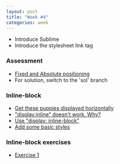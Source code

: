 ```yaml
---
layout: post
title: "Week #4"
categories: week
---
```


- Introduce Sublime
- Introduce the stylesheet link tag

### Assessment

- [Fixed and Absolute positioning](https://github.com/CodingClub/puppies)
- For solution, switch to the 'sol' branch

### Inline-block

- [Get these puppies displayed horizontally](http://jsbin.com/EwADUYET/1/edit)
- ["display:inline" doesn't work. Why?](http://jsbin.com/EwADUYET/2/edit)
- [Use "display: inline-block"](http://jsbin.com/EwADUYET/6/edit)
- [Add some basic styles](http://jsbin.com/EwADUYET/8/edit)

### Inline-block exercises

- [Exercise 1](http://jsbin.com/iSAHeCut/1/edit)

